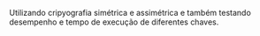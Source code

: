 Utilizando cripyografia simétrica e assimétrica e também testando desempenho e tempo de execução de diferentes chaves.
